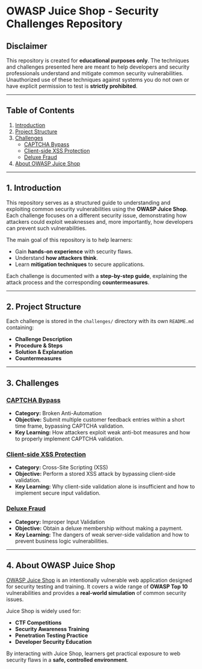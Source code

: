 # **OWASP Juice Shop - Security Challenges Repository**

## **Disclaimer**

This repository is created for **educational purposes only**. The techniques and challenges presented here are meant to help developers and security professionals understand and mitigate common security vulnerabilities. Unauthorized use of these techniques against systems you do not own or have explicit permission to test is **strictly prohibited**.

---

## **Table of Contents**

1. [Introduction](#1-introduction)
2. [Project Structure](#2-project-structure)
3. [Challenges](#3-challenges)
   - [CAPTCHA Bypass](./challenges/captcha-bypass/README.md)
   - [Client-side XSS Protection](./challenges/client-side-xss-protection/README.md)
   - [Deluxe Fraud](./challenges/deluxe-fraud/README.md)
4. [About OWASP Juice Shop](#4-about-owasp-juice-shop)

---

## **1. Introduction**

This repository serves as a structured guide to understanding and exploiting common security vulnerabilities using the **OWASP Juice Shop**. Each challenge focuses on a different security issue, demonstrating how attackers could exploit weaknesses and, more importantly, how developers can prevent such vulnerabilities.

The main goal of this repository is to help learners:

- Gain **hands-on experience** with security flaws.
- Understand **how attackers think**.
- Learn **mitigation techniques** to secure applications.

Each challenge is documented with a **step-by-step guide**, explaining the attack process and the corresponding **countermeasures**.

---

## **2. Project Structure**

Each challenge is stored in the `challenges/` directory with its own `README.md` containing:

- **Challenge Description**
- **Procedure & Steps**
- **Solution & Explanation**
- **Countermeasures**

---

## **3. Challenges**

### **[CAPTCHA Bypass](./challenges/CAPTCHA_Bypass/README.md)**

- **Category:** Broken Anti-Automation
- **Objective:** Submit multiple customer feedback entries within a short time frame, bypassing CAPTCHA validation.
- **Key Learning:** How attackers exploit weak anti-bot measures and how to properly implement CAPTCHA validation.

### **[Client-side XSS Protection](./challenges/Client-side-XSS-Protection/README.md)**

- **Category:** Cross-Site Scripting (XSS)
- **Objective:** Perform a stored XSS attack by bypassing client-side validation.
- **Key Learning:** Why client-side validation alone is insufficient and how to implement secure input validation.

### **[Deluxe Fraud](./challenges/Deluxe_Fraud/README.md)**

- **Category:** Improper Input Validation
- **Objective:** Obtain a deluxe membership without making a payment.
- **Key Learning:** The dangers of weak server-side validation and how to prevent business logic vulnerabilities.

---

## **4. About OWASP Juice Shop**

[OWASP Juice Shop](https://owasp.org/www-project-juice-shop/) is an intentionally vulnerable web application designed for security testing and training. It covers a wide range of **OWASP Top 10** vulnerabilities and provides a **real-world simulation** of common security issues.

Juice Shop is widely used for:

- **CTF Competitions**
- **Security Awareness Training**
- **Penetration Testing Practice**
- **Developer Security Education**

By interacting with Juice Shop, learners get practical exposure to web security flaws in a **safe, controlled environment**.
 
